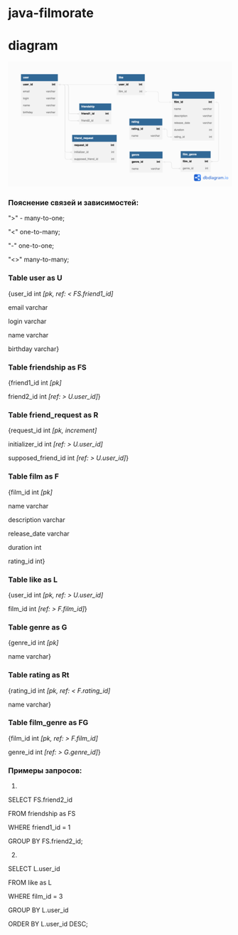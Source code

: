 # java-filmorate
# diagram
![](src/main/java/ru/yandex/practicum/filmorate/additional/filmorate_diagram.png)

### Пояснение связей и зависимостей:
">" - many-to-one;
 
"<" one-to-many;
 
"-" one-to-one;
 
"<>" many-to-many; 

### Table user as U 
{user_id int *[pk, ref: < FS.friend1_id]*

email varchar

login varchar

name varchar

birthday varchar}

### Table friendship as FS 
{friend1_id int *[pk]*

friend2_id int *[ref: > U.user_id]*}

### Table friend_request as R 
{request_id int *[pk, increment]*

initializer_id int *[ref: > U.user_id]*

supposed_friend_id int *[ref: > U.user_id]*}

### Table film as F 
{film_id int *[pk]*

name varchar

description varchar

release_date varchar

duration int

rating_id int}

### Table like as L 
{user_id int *[pk, ref: > U.user_id]*

film_id int *[ref: > F.film_id]*}

### Table genre as G 
{genre_id int *[pk]*

name varchar}

### Table rating as Rt 
{rating_id int *[pk, ref: < F.rating_id]*

name varchar}

### Table film_genre as FG 
{film_id int *[pk, ref: > F.film_id]*

genre_id int *[ref: > G.genre_id]*}

### Примеры запросов:
1.
SELECT FS.friend2_id

FROM friendship as FS

WHERE friend1_id = 1

GROUP BY FS.friend2_id;

2.
SELECT L.user_id

FROM like as L

WHERE film_id = 3

GROUP BY L.user_id

ORDER BY L.user_id DESC;
